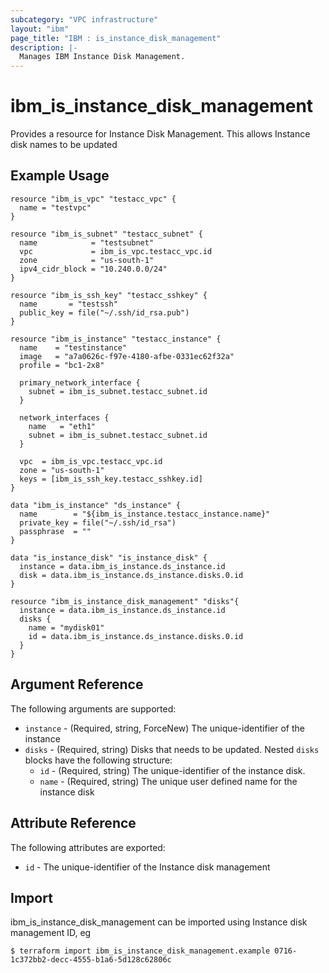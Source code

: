 ```yaml
---
subcategory: "VPC infrastructure"
layout: "ibm"
page_title: "IBM : is_instance_disk_management"
description: |-
  Manages IBM Instance Disk Management.
---
```


# ibm\_is_instance_disk_management

Provides a resource for Instance Disk Management. This allows Instance disk names to be updated

## Example Usage

```hcl
resource "ibm_is_vpc" "testacc_vpc" {
  name = "testvpc"
}

resource "ibm_is_subnet" "testacc_subnet" {
  name            = "testsubnet"
  vpc             = ibm_is_vpc.testacc_vpc.id
  zone            = "us-south-1"
  ipv4_cidr_block = "10.240.0.0/24"
}

resource "ibm_is_ssh_key" "testacc_sshkey" {
  name       = "testssh"
  public_key = file("~/.ssh/id_rsa.pub")
}

resource "ibm_is_instance" "testacc_instance" {
  name    = "testinstance"
  image   = "a7a0626c-f97e-4180-afbe-0331ec62f32a"
  profile = "bc1-2x8"

  primary_network_interface {
    subnet = ibm_is_subnet.testacc_subnet.id
  }

  network_interfaces {
    name   = "eth1"
    subnet = ibm_is_subnet.testacc_subnet.id
  }

  vpc  = ibm_is_vpc.testacc_vpc.id
  zone = "us-south-1"
  keys = [ibm_is_ssh_key.testacc_sshkey.id]
}

data "ibm_is_instance" "ds_instance" {
  name        = "${ibm_is_instance.testacc_instance.name}"
  private_key = file("~/.ssh/id_rsa")
  passphrase  = ""
}

data "is_instance_disk" "is_instance_disk" {
  instance = data.ibm_is_instance.ds_instance.id
  disk = data.ibm_is_instance.ds_instance.disks.0.id
}

resource "ibm_is_instance_disk_management" "disks"{
  instance = data.ibm_is_instance.ds_instance.id
  disks {
    name = "mydisk01"
    id = data.ibm_is_instance.ds_instance.disks.0.id
  }
}
```

## Argument Reference

The following arguments are supported:


* `instance` - (Required, string, ForceNew) The unique-identifier of the instance
* `disks` - (Required, string) Disks that needs to be updated. Nested `disks` blocks have the following structure:
	* `id` - (Required, string) The unique-identifier of the instance disk.
	* `name` - (Required, string) The unique user defined name for the instance disk

## Attribute Reference

The following attributes are exported:

* `id` - The unique-identifier of the Instance disk management

## Import

ibm_is_instance_disk_management can be imported using Instance disk management ID, eg

```
$ terraform import ibm_is_instance_disk_management.example 0716-1c372bb2-decc-4555-b1a6-5d128c62806c
```